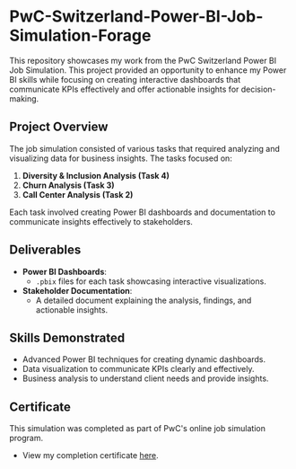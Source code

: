 # PwC-Switzerland-Power-BI-Job-Simulation-Forage

This repository showcases my work from the PwC Switzerland Power BI Job Simulation. This project provided an opportunity to enhance my Power BI skills while focusing on creating interactive dashboards that communicate KPIs effectively and offer actionable insights for decision-making.  

## Project Overview  
The job simulation consisted of various tasks that required analyzing and visualizing data for business insights. The tasks focused on:  
1. **Diversity & Inclusion Analysis (Task 4)**  
2. **Churn Analysis (Task 3)**  
3. **Call Center Analysis (Task 2)**  

Each task involved creating Power BI dashboards and documentation to communicate insights effectively to stakeholders.  

## Deliverables  
- **Power BI Dashboards**:  
  - `.pbix` files for each task showcasing interactive visualizations.  
- **Stakeholder Documentation**:  
  - A detailed document explaining the analysis, findings, and actionable insights.  

## Skills Demonstrated  
- Advanced Power BI techniques for creating dynamic dashboards.  
- Data visualization to communicate KPIs clearly and effectively.  
- Business analysis to understand client needs and provide insights.  

## Certificate  
This simulation was completed as part of PwC's online job simulation program.  
- View my completion certificate [here](https://forage-uploads-prod.s3.amazonaws.com/completion-certificates/PwC%20Switzerland/a87GpgE6tiku7q3gu_PwC%20Switzerland_DYCQf3LvK5hETZXuv_1726491931449_completion_certificate.pdf).  

